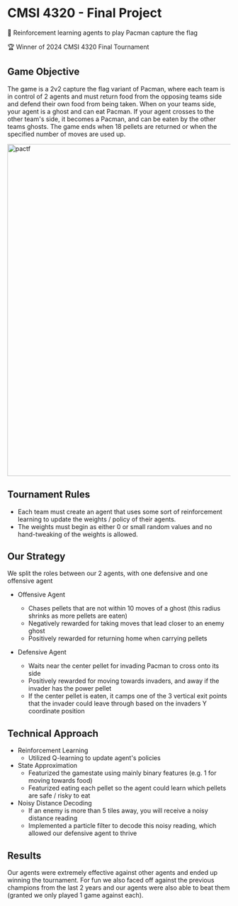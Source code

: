 # CMSI 4320 - Final Project

🤖 Reinforcement learning agents to play Pacman capture the flag

🏆 Winner of 2024 CMSI 4320 Final Tournament

## Game Objective

The game is a 2v2 capture the flag variant of Pacman, where each team is in control of 2 agents and must return food from the opposing teams side and defend their own food from being taken. When on your teams side, your agent is a ghost and can eat Pacman. If your agent crosses to the other team's side, it becomes a Pacman, and can be eaten by the other teams ghosts. The game ends when 18 pellets are returned or when the specified number of moves are used up.

<img width="750" alt="pactf" src="https://github.com/loosh/pacman-ctf-agents/assets/56782878/4ac69071-74f3-4f4f-b996-f6ba93838789">

## Tournament Rules

- Each team must create an agent that uses some sort of reinforcement learning to update the weights / policy of their agents.
- The weights must begin as either 0 or small random values and no hand-tweaking of the weights is allowed.

## Our Strategy

We split the roles between our 2 agents, with one defensive and one offensive agent

- Offensive Agent
  - Chases pellets that are not within 10 moves of a ghost (this radius shrinks as more pellets are eaten)
  - Negatively rewarded for taking moves that lead closer to an enemy ghost
  - Positively rewarded for returning home when carrying pellets

- Defensive Agent
  - Waits near the center pellet for invading Pacman to cross onto its side
  - Positively rewarded for moving towards invaders, and away if the invader has the power pellet
  - If the center pellet is eaten, it camps one of the 3 vertical exit points that the invader could leave through based on the invaders Y coordinate position


## Technical Approach

- Reinforcement Learning
  - Utilized Q-learning to update agent's policies
- State Approximation
  - Featurized the gamestate using mainly binary features (e.g. 1 for moving towards food)
  - Featurized eating each pellet so the agent could learn which pellets are safe / risky to eat
- Noisy Distance Decoding
  - If an enemy is more than 5 tiles away, you will receive a noisy distance reading
  - Implemented a particle filter to decode this noisy reading, which allowed our defensive agent to thrive

## Results

Our agents were extremely effective against other agents and ended up winning the tournament. For fun we also faced off against the previous champions from the last 2 years and our agents were also able to beat them (granted we only played 1 game against each).
